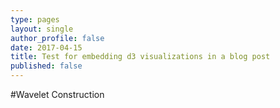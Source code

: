 ```yaml
---
type: pages
layout: single
author_profile: false
date: 2017-04-15
title: Test for embedding d3 visualizations in a blog post
published: false
---
```


#Wavelet Construction

